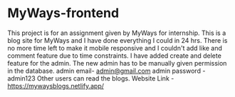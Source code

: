 # MyWays-frontend

This project is for an assignment given by MyWays for internship.
This is a blog site for MyWays and I have done everything I could in 24 hrs. There is no more time left to make it mobile responsive and I couldn't add like and comment feature due to time constraints.
I have added create and delete feature for the admin.
The new admin has to be manually given permission in the database.
admin email- admin@gmail.com
admin password - admin123
Other users can read the blogs.
Website Link - https://mywaysblogs.netlify.app/
